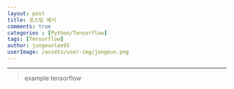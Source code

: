 ```yaml
---
layout: post
title: 포스팅 예시
comments: true
categories : [Python/Tensorflow]
tags: [Tensorflow]
author: jungeunlee95
userImage: /assets/user-img/jungeun.png
---
```


---

> example tensorflow





